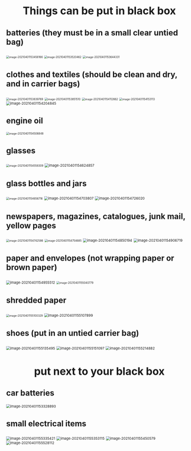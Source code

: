<h1 align = center>Things can be put in black box</h1>

## batteries (they must be in a small clear untied bag)

<img src="D:\temporary markbook\black recycle box\pic\image-20210401153458166.png" alt="image-20210401153458166" style="zoom:50%;" />

<img src="D:\temporary markbook\black recycle box\pic\image-20210401153520462.png" alt="image-20210401153520462" style="zoom:50%;" />

<img src="D:\temporary markbook\black recycle box\pic\image-20210401153644331.png" alt="image-20210401153644331" style="zoom:50%;" />





## clothes and textiles (should be clean and dry, and in carrier bags)

<img src="D:\temporary markbook\black recycle box\pic\image-20210401153839769.png" alt="image-20210401153839769" style="zoom:50%;" />

<img src="D:\temporary markbook\black recycle box\pic\image-20210401153851510.png" alt="image-20210401153851510" style="zoom:50%;" />

<img src="D:\temporary markbook\black recycle box\pic\image-20210401154112662.png" alt="image-20210401154112662" style="zoom:50%;" />

<img src="D:\temporary markbook\black recycle box\pic\image-20210401154153113.png" alt="image-20210401154153113" style="zoom:50%;" />

<img src="D:\temporary markbook\black recycle box\pic\image-20210401154204845.png" alt="image-20210401154204845" style="zoom:67%;" />





## engine oil

<img src="D:\temporary markbook\black recycle box\pic\image-20210401154506848.png" alt="image-20210401154506848" style="zoom:50%;" />





## glasses

<img src="D:\temporary markbook\black recycle box\pic\image-20210401154558309.png" alt="image-20210401154558309" style="zoom:50%;" />

<img src="D:\temporary markbook\black recycle box\pic\image-20210401154624857.png" alt="image-20210401154624857" style="zoom:67%;" />





## glass bottles and jars

<img src="D:\temporary markbook\black recycle box\pic\image-20210401154656716.png" alt="image-20210401154656716" style="zoom:50%;" />

<img src="D:\temporary markbook\black recycle box\pic\image-20210401154703807.png" alt="image-20210401154703807" style="zoom:67%;" />

<img src="D:\temporary markbook\black recycle box\pic\image-20210401154726020.png" alt="image-20210401154726020" style="zoom:67%;" />





## newspapers, magazines, catalogues, junk mail, yellow pages

<img src="D:\temporary markbook\black recycle box\pic\image-20210401154742586.png" alt="image-20210401154742586" style="zoom:50%;" />

<img src="D:\temporary markbook\black recycle box\pic\image-20210401154754685.png" alt="image-20210401154754685" style="zoom:50%;" />

<img src="D:\temporary markbook\black recycle box\pic\image-20210401154850194.png" alt="image-20210401154850194" style="zoom: 67%;" />

<img src="D:\temporary markbook\black recycle box\pic\image-20210401154906719.png" alt="image-20210401154906719" style="zoom: 67%;" />





## paper and envelopes (not wrapping paper or brown paper)

<img src="D:\temporary markbook\black recycle box\pic\image-20210401154955512.png" alt="image-20210401154955512" style="zoom:67%;" />

<img src="D:\temporary markbook\black recycle box\pic\image-20210401155040779.png" alt="image-20210401155040779" style="zoom:50%;" />





## shredded paper

<img src="D:\temporary markbook\black recycle box\pic\image-20210401155100329.png" alt="image-20210401155100329" style="zoom:50%;" />

<img src="D:\temporary markbook\black recycle box\pic\image-20210401155107899.png" alt="image-20210401155107899" style="zoom:67%;" />





## shoes (put in an untied carrier bag)

<img src="D:\temporary markbook\black recycle box\pic\image-20210401155135495.png" alt="image-20210401155135495" style="zoom: 67%;" />

<img src="D:\temporary markbook\black recycle box\pic\image-20210401155151097.png" alt="image-20210401155151097" style="zoom:67%;" />

<img src="D:\temporary markbook\black recycle box\pic\image-20210401155214882.png" alt="image-20210401155214882" style="zoom:67%;" />







<h1 align = center>put next to your black box</h1>

## car batteries

<img src="D:\temporary markbook\black recycle box\pic\image-20210401153328893.png" alt="image-20210401153328893" style="zoom: 67%;" />



## small electrical items

<img src="D:\temporary markbook\black recycle box\pic\image-20210401155335421.png" alt="image-20210401155335421" style="zoom:67%;" />

<img src="D:\temporary markbook\black recycle box\pic\image-20210401155353115.png" alt="image-20210401155353115" style="zoom:67%;" />

<img src="D:\temporary markbook\black recycle box\pic\image-20210401155450579.png" alt="image-20210401155450579" style="zoom:67%;" />

<img src="D:\temporary markbook\black recycle box\pic\image-20210401155528112.png" alt="image-20210401155528112" style="zoom:67%;" />





